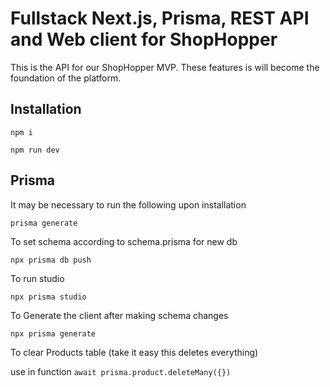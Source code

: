 # Fullstack Next.js, Prisma, REST API and Web client for ShopHopper

This is the API for our ShopHopper MVP. These features is will become the foundation of the platform.

## Installation

```
npm i
```

```
npm run dev
```

## Prisma

It may be necessary to run the following upon installation

```
prisma generate
```

To set schema according to schema.prisma for new db

```
npx prisma db push
```

To run studio

```
npx prisma studio
```

To Generate the client after making schema changes

```
npx prisma generate
```

To clear Products table (take it easy this deletes everything)

use in function
 `await prisma.product.deleteMany({})`